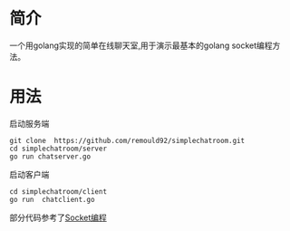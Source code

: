 # 简介
一个用golang实现的简单在线聊天室,用于演示最基本的golang socket编程方法。
# 用法
启动服务端
```
git clone  https://github.com/remould92/simplechatroom.git
cd simplechatroom/server
go run chatserver.go
```
启动客户端
```
cd simplechatroom/client
go run  chatclient.go
```
部分代码参考了[Socket编程](https://github.com/astaxie/build-web-application-with-golang/blob/master/zh/08.1.md
)